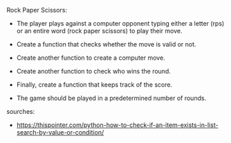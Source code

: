Rock Paper Scissors:  

- The player plays against a computer opponent typing either a letter (rps) or an entire word (rock paper scissors) to play their move.  

- Create a function that checks whether the move is valid or not.  

- Create another function to create a computer move.  

- Create another function to check who wins the round.  

- Finally, create a function that keeps track of the score.  

- The game should be played in a predetermined number of rounds.

sourches:  
- https://thispointer.com/python-how-to-check-if-an-item-exists-in-list-search-by-value-or-condition/
